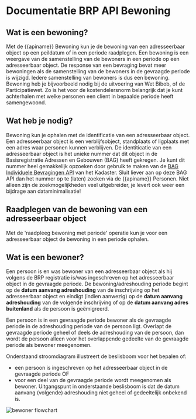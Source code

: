 # Documentatie BRP API Bewoning

## Wat is een bewoning?
Met de {{apiname}} Bewoning kun je de bewoning van een adresseerbaar object op een peildatum of in een periode raadplegen. Een bewoning is een weergave van de samenstelling van de bewoners in een periode op een adresseerbaar object. De response van een bevraging bevat meer bewoningen als de samenstelling van de bewoners in de gevraagde periode is wijzigd. Iedere samenstelling van bewoners is dus een bewoning.
Bewoning heb je bijvoorbeeld nodig bij de uitvoering van Wet Bibob, of de Participatiewet. Zo is het voor de kostendelersnorm belangrijk dat je kunt achterhalen met welke personen een client in bepaalde periode heeft samengewoond.

## Wat heb je nodig?
Bewoning kun je ophalen met de identificatie van een adresseerbaar object. Een adresseerbaar object is een verblijfsobject, standplaats of ligplaats met een adres waar personen kunnen verblijven. De identiticatie van een adresseerbaar object is het unieke nummer dat dit object in de Basisregistratie Adressen en Gebouwen (BAG) heeft gekregen. Je kunt dit nummer heel gemakkelijk opzoeken door gebruik te maken van de [BAG Individuele Bevragingen API](https://www.kadaster.nl/zakelijk/producten/adressen-en-gebouwen/bag-api-individuele-bevragingen) van het Kadaster. Sluit liever aan op deze BAG API dan het nummer op te (laten) zoeken via de {{apiname}} Personen. Niet alleen zijn de zoekmogelijkheden veel uitgebreider, je levert ook weer een bijdrage aan dataminimalisatie!

## Raadplegen van de bewoning van een adresseerbaar object

Met de 'raadpleeg bewoning met periode' operatie kun je voor een adresseerbaar object de bewoning in een periode ophalen.


## Wat is een bewoner?  
Een persoon is en was bewoner van een adresseerbaar object als hij volgens de BRP registratie is/was ingeschreven op het adresseerbaar object in de gevraagde periode. De bewoning/adreshouding periode begint op de **datum aanvang adreshouding** van de inschrijving op het adresseerbaar object en eindigt (indien aanwezig) op de **datum aanvang adreshouding** van de volgende inschrijving of op de **datum aanvang adres buitenland** als de persoon is geëmigreerd.

Een persoon is in een gevraagde periode bewoner als de gevraagde periode in de adreshouding periode van de persoon ligt. Overlapt de gevraagde periode geheel of deels de adreshouding van de persoon, dan wordt de persoon alleen voor het overlappende gedeelte van de gevraagde periode als bewoner meegenomen.

Onderstaand stroomdiagram illustreert de beslisboom voor het bepalen of:
- een persoon is ingeschreven op het adresseerbaar object in de gevraagde periode OF
- voor een deel van de gevraagde periode wordt meegenomen als bewoner.
Uitgangspunt in onderstaande beslisboom is dat de datum aanvang (volgende) adreshouding niet geheel of gedeeltelijk onbekend is.

![bewoner flowchart](../img/features-overzicht-1.svg)

